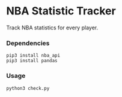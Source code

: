# NBA Statistic Tracker
Track NBA statistics for every player.

### Dependencies
```
pip3 install nba_api
pip3 install pandas
```

### Usage
```
python3 check.py
```
